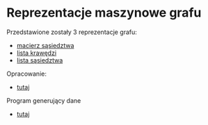 # Reprezentacje maszynowe grafu
Przedstawione zostały 3 reprezentacje grafu: 
- [macierz sąsiedztwa](https://github.com/HelenaMaslowska/Reprezentacje_maszynowe_grafu/blob/main/Program_dane/macierz_sasiedztwa.py)
- [lista krawędzi](https://github.com/HelenaMaslowska/Reprezentacje_maszynowe_grafu/blob/main/Program_dane/lista_krawedzi.py)
- [lista sąsiedztwa](https://github.com/HelenaMaslowska/Reprezentacje_maszynowe_grafu/blob/main/Program_dane/lista_sasiedztwa.py)

Opracowanie: 
- [tutaj](https://github.com/HelenaMaslowska/Reprezentacje_maszynowe_grafu/blob/main/Reprezentacje%20maszynowe%20grafu.pdf)

Program generujący dane
- [tutaj](https://github.com/HelenaMaslowska/Reprezentacje_maszynowe_grafu/blob/main/Program_dane/generate_data.py)
